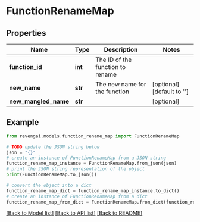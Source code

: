 # FunctionRenameMap


## Properties

Name | Type | Description | Notes
------------ | ------------- | ------------- | -------------
**function_id** | **int** | The ID of the function to rename | 
**new_name** | **str** | The new name for the function | [optional] [default to '']
**new_mangled_name** | **str** |  | [optional] 

## Example

```python
from revengai.models.function_rename_map import FunctionRenameMap

# TODO update the JSON string below
json = "{}"
# create an instance of FunctionRenameMap from a JSON string
function_rename_map_instance = FunctionRenameMap.from_json(json)
# print the JSON string representation of the object
print(FunctionRenameMap.to_json())

# convert the object into a dict
function_rename_map_dict = function_rename_map_instance.to_dict()
# create an instance of FunctionRenameMap from a dict
function_rename_map_from_dict = FunctionRenameMap.from_dict(function_rename_map_dict)
```
[[Back to Model list]](../README.md#documentation-for-models) [[Back to API list]](../README.md#documentation-for-api-endpoints) [[Back to README]](../README.md)


